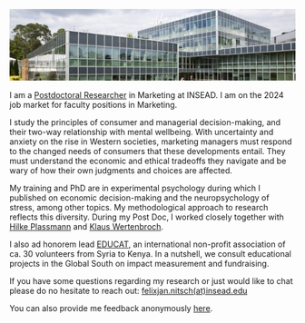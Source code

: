 
![INSEAD](/images/header.jpeg)

I am a [Postdoctoral Researcher](https://www.insead.edu/faculty-research/faculty/felix-jan-nitsch) in Marketing at INSEAD. I am on the 2024 job market for faculty positions in Marketing.

I study the principles of consumer and managerial decision-making, and their two-way relationship with mental wellbeing. With uncertainty and anxiety on the rise in Western societies, marketing managers must respond to the changed needs of consumers that these developments entail. They must understand the economic and ethical tradeoffs they navigate and be wary of how their own judgments and choices are affected. 

My training and PhD are in experimental psychology during which I published on economic decision-making and the neuropsychology of stress, among other topics. My methodological approach to research reflects this diversity. During my Post Doc, I worked closely together with [Hilke Plassmann](https://www.insead.edu/faculty-research/faculty/hilke-plassmann) and [Klaus Wertenbroch](https://www.insead.edu/faculty-research/faculty/klaus-wertenbroch).

I also ad honorem lead [EDUCAT](https://www.educatgermany.com), an international non-profit association of ca. 30 volunteers from Syria to Kenya. In a nutshell, we consult educational projects in the Global South on impact measurement and fundraising.

If you have some questions regarding my research or just would like to chat please do no hesitate to reach out: [felixjan.nitsch(at)insead.edu](mailto:felixjan.nitsch@insead.edu)

You can also provide me feedback anonymously [here](https://www.admonymous.co/nitschfj).